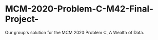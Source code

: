 # MCM-2020-Problem-C-M42-Final-Project-
Our group's solution for the MCM 2020 Problem C, A Wealth of Data.
